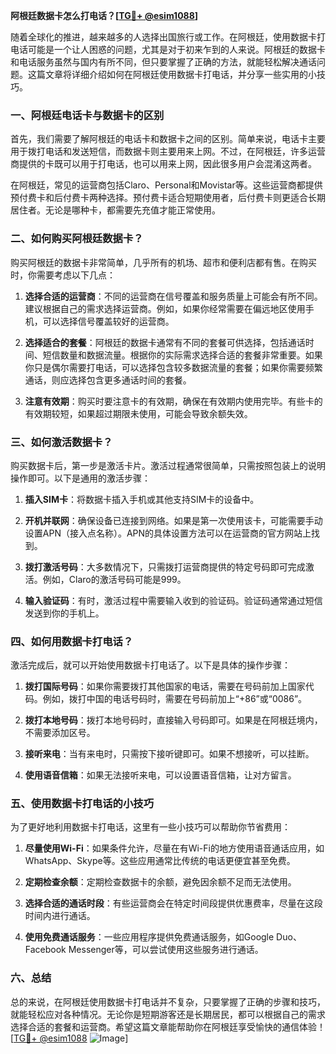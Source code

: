 **阿根廷数据卡怎么打电话？[[TG💪+ @esim1088](https://t.me/s/esim1088)]**

随着全球化的推进，越来越多的人选择出国旅行或工作。在阿根廷，使用数据卡打电话可能是一个让人困惑的问题，尤其是对于初来乍到的人来说。阿根廷的数据卡和电话服务虽然与国内有所不同，但只要掌握了正确的方法，就能轻松解决通话问题。这篇文章将详细介绍如何在阿根廷使用数据卡打电话，并分享一些实用的小技巧。

### 一、阿根廷电话卡与数据卡的区别

首先，我们需要了解阿根廷的电话卡和数据卡之间的区别。简单来说，电话卡主要用于拨打电话和发送短信，而数据卡则主要用来上网。不过，在阿根廷，许多运营商提供的卡既可以用于打电话，也可以用来上网，因此很多用户会混淆这两者。

在阿根廷，常见的运营商包括Claro、Personal和Movistar等。这些运营商都提供预付费卡和后付费卡两种选择。预付费卡适合短期使用者，后付费卡则更适合长期居住者。无论是哪种卡，都需要先充值才能正常使用。

### 二、如何购买阿根廷数据卡？

购买阿根廷的数据卡非常简单，几乎所有的机场、超市和便利店都有售。在购买时，你需要考虑以下几点：

1. **选择合适的运营商**：不同的运营商在信号覆盖和服务质量上可能会有所不同。建议根据自己的需求选择运营商。例如，如果你经常需要在偏远地区使用手机，可以选择信号覆盖较好的运营商。
   
2. **选择适合的套餐**：阿根廷的数据卡通常有不同的套餐可供选择，包括通话时间、短信数量和数据流量。根据你的实际需求选择合适的套餐非常重要。如果你只是偶尔需要打电话，可以选择包含较多数据流量的套餐；如果你需要频繁通话，则应选择包含更多通话时间的套餐。

3. **注意有效期**：购买时要注意卡的有效期，确保在有效期内使用完毕。有些卡的有效期较短，如果超过期限未使用，可能会导致余额失效。

### 三、如何激活数据卡？

购买数据卡后，第一步是激活卡片。激活过程通常很简单，只需按照包装上的说明操作即可。以下是通用的激活步骤：

1. **插入SIM卡**：将数据卡插入手机或其他支持SIM卡的设备中。
   
2. **开机并联网**：确保设备已连接到网络。如果是第一次使用该卡，可能需要手动设置APN（接入点名称）。APN的具体设置方法可以在运营商的官方网站上找到。

3. **拨打激活号码**：大多数情况下，只需拨打运营商提供的特定号码即可完成激活。例如，Claro的激活号码可能是999。

4. **输入验证码**：有时，激活过程中需要输入收到的验证码。验证码通常通过短信发送到你的手机上。

### 四、如何用数据卡打电话？

激活完成后，就可以开始使用数据卡打电话了。以下是具体的操作步骤：

1. **拨打国际号码**：如果你需要拨打其他国家的电话，需要在号码前加上国家代码。例如，拨打中国的电话号码时，需要在号码前加上“+86”或“0086”。

2. **拨打本地号码**：拨打本地号码时，直接输入号码即可。如果是在阿根廷境内，不需要添加区号。

3. **接听来电**：当有来电时，只需按下接听键即可。如果不想接听，可以挂断。

4. **使用语音信箱**：如果无法接听来电，可以设置语音信箱，让对方留言。

### 五、使用数据卡打电话的小技巧

为了更好地利用数据卡打电话，这里有一些小技巧可以帮助你节省费用：

1. **尽量使用Wi-Fi**：如果条件允许，尽量在有Wi-Fi的地方使用语音通话应用，如WhatsApp、Skype等。这些应用通常比传统的电话更便宜甚至免费。

2. **定期检查余额**：定期检查数据卡的余额，避免因余额不足而无法使用。

3. **选择合适的通话时段**：有些运营商会在特定时间段提供优惠费率，尽量在这段时间内进行通话。

4. **使用免费通话服务**：一些应用程序提供免费通话服务，如Google Duo、Facebook Messenger等，可以尝试使用这些服务进行通话。

### 六、总结

总的来说，在阿根廷使用数据卡打电话并不复杂，只要掌握了正确的步骤和技巧，就能轻松应对各种情况。无论你是短期游客还是长期居民，都可以根据自己的需求选择合适的套餐和运营商。希望这篇文章能帮助你在阿根廷享受愉快的通信体验！[[TG💪+ @esim1088](https://t.me/s/esim1088) ![Image](https://i.postimg.cc/4NQfJmqS/Snipaste-2025-05-13-00-14-12.png)]